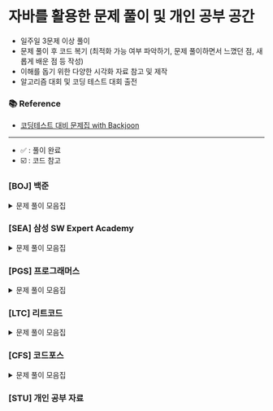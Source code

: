 
# 자바를 활용한 문제 풀이 및 개인 공부 공간

- 일주일 3문제 이상 풀이
- 문제 풀이 후 코드 복기 (최적화 가능 여부 파악하기, 문제 풀이하면서 느꼈던 점, 새롭게 배운 점 등 작성)
- 이해를 돕기 위한 다양한 시각화 자료 참고 및 제작
- 알고리즘 대회 및 코딩 테스트 대회 출전

### 📚 Reference
- [코딩테스트 대비 문제집 with Backjoon](https://github.com/tony9402/baekjoon)

---
- ✅ : 풀이 완료
- ☑️ : 코드 참고
### [BOJ] 백준

<details>
	<summary>문제 풀이 모음집</summary>
  </br>


|     번호      | 이름                                                 | 난이도  | 코드         | 시간     | 유형                   |  상태 |
|:-----------:|:---------------------------------------------------|:----:|:-----------|:-------|:---------------------|:---:|
| **_7576_**  | [토마토](https://www.acmicpc.net/problem/7576)        | 골드 5 | BOJ/P7576  | 1h 1m  | `BFS`                |  ✅  |
| **_7569_**  | [토마토](https://www.acmicpc.net/problem/7569)        | 골드 5 | BOJ/P7569  | 36m    | `BFS`                |  ✅  |
| **_15649_** | [N과 M (1)](https://www.acmicpc.net/problem/15649)  | 실버 3 | BOJ/P15649 | 34m    | `BackTracking`       |  ✅  |
| **_15650_** | [N과 M (2)](https://www.acmicpc.net/problem/15650)  | 실버 3 | BOJ/P15650 | 1h 10m | `BackTracking`       |  ✅  |
| **_15651_** | [N과 M (3)](https://www.acmicpc.net/problem/15651)  | 실버 3 | BOJ/P15651 | 7m     | `BackTracking`       |  ✅  |
| **_15652_** | [N과 M (4)](https://www.acmicpc.net/problem/15652)  | 실버 3 | BOJ/P15652 | 12m    | `BackTracking`       |  ✅  |
| **_15654_** | [N과 M (5)](https://www.acmicpc.net/problem/15654)  | 실버 3 | BOJ/P15654 | 12m    | `BackTracking`       |    ✅ |
| **_15655_** | [N과 M (6)](https://www.acmicpc.net/problem/15655)  | 실버 3 | BOJ/P15655 | 9m     | `BackTracking`       |    ✅ |
| **_15656_** | [N과 M (7)](https://www.acmicpc.net/problem/15656)  | 실버 3 | BOJ/P15656 | 7m     | `BackTracking`       |    ✅ |
| **_15657_** | [N과 M (8)](https://www.acmicpc.net/problem/15657)  | 실버 3 | BOJ/P15657 | 22m    | `BackTracking`       |    ✅ |
| **_15663_** | [N과 M (9)](https://www.acmicpc.net/problem/15663)  | 실버 2 | BOJ/P15663 | 1h 20m | `BackTracking`       |    ✅ |
| **_9663_**  | [N-Queen](https://www.acmicpc.net/problem/9663)    | 골드 4 | BOJ/P9663  | 1h 8m  | `BackTracking`       |    ✅ |
| **_21922_** | [학부 연구생 민상](https://www.acmicpc.net/problem/21922) | 골드 5 | BOJ/P9663  | 1h 48m | `BFS`                |  ✅   |
| **_2003_**  | [수들의 합 2](https://www.acmicpc.net/problem/2003)    | 실버 4 | BOJ/P2003  | 49m    | `TwoPointer`         |  ✅   |
| **_1806_**  | [부분합](https://www.acmicpc.net/problem/1806)        | 골드 4 | BOJ/P2003  | 16m    | `TwoPointer`         |  ✅   |
| **_2143_**  | [두 배열의 합](https://www.acmicpc.net/problem/2143)    | 골드 3 | BOJ/P2143  | -      | `TwoPointer`, `Hash` |    ☑️    |
| **_1003_**  | [피보나치 함수](https://www.acmicpc.net/problem/1003)    | 실버 3 | BOJ/P1003  | 16m    | `DP`                 |    ✅    |
| **_2178_**  | [미로 탐색](https://www.acmicpc.net/problem/2178)      | 실버 1 | BOJ/P2178  | 18m    | `BFS`                |  ✅   |
| **_2776_**  | [암기왕](https://www.acmicpc.net/problem/2776)        | 실버 4 | BOJ/P2776  | 21m    | `Hash`               |  ✅   |
</details>

### [SEA] 삼성 SW Expert Academy

<details>
	<summary>문제 풀이 모음집</summary>
  </br>

|     번호     | 이름                                          | 난이도 | 코드         | 시간  | 유형    |   상태    |
|:----------:|:--------------------------------------------|:---:|:-----------|:----|:------|:-------:|
| **_1206_** | [View]                                      | D3 | SWA/P1003 | 56m | ``    |    ✅    |
| **_2382_**  | [미생물 격리]                                            |  모의 SW 역량테스트  | SWEA/P2382  | -  | `BFS` |  ☑️   |

</details>

### [PGS] 프로그래머스

<details>
	<summary>문제 풀이 모음집</summary>
  </br>

|번호|이름|난이도|코드|시간|유형|
|::|:-----|:-----:|:-----|:-----|:-----|

</details>

### [LTC] 리트코드

<details>
	<summary>문제 풀이 모음집</summary>
  </br>

|   번호    | 이름                                                                                                                        |  난이도   | 코드             | 시간  |유형|
|:-------:|:--------------------------------------------------------------------------------------------------------------------------|:------:|:---------------|:----|:-----|
| **_17_** | [Letter Combinations of a Phone Number](https://leetcode.com/problems/letter-combinations-of-a-phone-number/description/) | Medium | LTC/P15650 | 57m | `BackTracking` |    ✅ |

</details>

### [CFS] 코드포스

<details>
	<summary>문제 풀이 모음집</summary>
  </br>

|번호|이름|난이도|코드|시간|유형|
|::|:-----|:-----:|:-----|:-----|:-----|

</details>



### [STU] 개인 공부 자료

